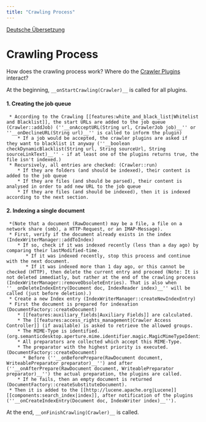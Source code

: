 ```yaml
---
title: "Crawling Process"
---
```


[Deutsche Übersetzung](/de/project_info/crawling_process/)

Crawling Process
================

How does the crawling process work? Where do the [Crawler Plugins](/en/project_info/components/crawler_plugins/) interact?

At the beginning, `__onStartCrawling(Crawler)__` is called for all plugins.

#### 1. Creating the job queue


     * According to the Crawling [[features:white_and_black_list|Whitelist and Blacklist]], the start URLs are added to the job queue (Crawler::addJob) (''__onAcceptURL(String url, CrawlerJob job)__'' or ''__onDeclineURL(String url)__'' is called to inform the plugin)
        * If a job would be accepted, the crawler plugins are asked if they want to blacklist it anyway (''__boolean checkDynamicBlacklist(String url, String sourceUrl, String sourceLinkText)__'' - if at least one of the plugins returns true, the file isn't indexed.)
     * Recursively, all entries are checked: (Crawler::run)
        * If they are folders (and should be indexed), their content is added to the job queue
        * If they are files (and should be parsed), their content is analysed in order to add new URL to the job queue
        * If they are files (and should be indexed), then it is indexed according to the next section.

#### 2. Indexing a single document


     *(Note that a document (RawDocument) may be a file, a file on a network share (smb), a HTTP-Request, or an IMAP-Message).
     * First, verify if the document already exists in the index (IndexWriterManager::addToIndex)
        * If so, check if it was indexed recently (less than a day ago) by comparing their lastModified-time.
           * If it was indexed recently, stop this process and continue with the next document.
           * If it was indexed more than 1 day ago, or this cannot be checked (HTTP), then delete the current entry and proceed (Note: It is not deleted immediatly, but rather at the end of the crawling process (IndexWriterManager::removeObsoleteEntries). That is also when ''__onDeleteIndexEntry(Document doc, IndexReader index)__'' will be called (just before deletion).)
     * Create a new Index entry (IndexWriterManager::createNewIndexEntry)
     * First the document is prepared for indexation (DocumentFactory::createDocument)
        * [[features:auxiliary_fields|Auxiliary Fields]] are calculated.
        * The [[features:access_rights_management|Crawler Access Controller]] (if available) is asked to retrieve the allowed groups.
        * The MIME-Type is identified.(org.semanticdesktop.aperture.mime.identifier.magic.MagicMimeTypeIdentifier::identify())
        * All preparators are collected which accept this MIME-Type.
        * The preparator with the highest priority is executed. (DocumentFactory::createDocument)
          * Before (''__onBeforePrepare(RawDocument document, WriteablePreparator preparator)__'') and after (''__onAfterPrepare(RawDocument document, WriteablePreparator preparator)__'') the actual preparation, the plugins are called. 
        * If he fails, then an empty document is returned (DocumentFactory::createSubstituteDocument).
     * Then it is added to the [[http://lucene.apache.org|Lucene]] [[components:search_index|index]], after notification of the plugins (''__onCreateIndexEntry(Document doc, IndexWriter index)__'').

At the end, `__onFinishCrawling(Crawler)__` is called.
